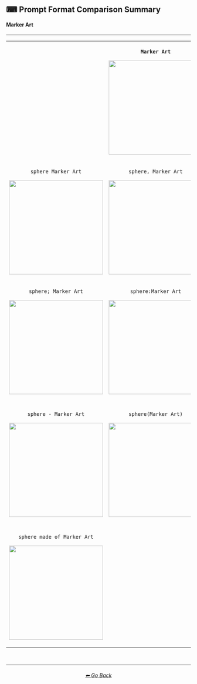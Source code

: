 <h2>⌨ Prompt Format Comparison Summary</h2>
<h4>Marker Art</h4>

<hr><!--------------->

<div align="center">

<table>
	<tr align=center valign=middle>
		<th>
			<br>
		</th>
		<th>
			<p><code>Marker Art</code></p><p><img src="https://github.com/willwulfken/MidJourney-Styles-and-Keywords/blob/main/Images/Summary%20Images/Prompt%20Format%20Comparison/MarkerArt.png?raw=true" width="256" /></p>
		</th>
		<th>
			<br>
		</th>
	</tr>
	<tr align=center valign=middle>
		<td>
			<p><code>sphere Marker Art</code></p><p><img src="https://github.com/willwulfken/MidJourney-Styles-and-Keywords/blob/main/Images/Summary%20Images/Prompt%20Format%20Comparison/sphere_MarkerArt.png?raw=true" width="256" /></p>
		</td>
		<td>
			<p><code>sphere, Marker Art</code></p><p><img src="https://github.com/willwulfken/MidJourney-Styles-and-Keywords/blob/main/Images/Summary%20Images/Prompt%20Format%20Comparison/sphere-MarkerArt.png?raw=true" width="256" /></p>
		</td>
		<td>
			<p><code>Marker Art sphere</code></p><p><img src="https://github.com/willwulfken/MidJourney-Styles-and-Keywords/blob/main/Images/Summary%20Images/Prompt%20Format%20Comparison/MarkerArt_sphere.png?raw=true" width="256" /></p>
		</td>
	</tr>
	<tr align=center valign=middle>
		<td>
			<p><code>sphere; Marker Art</code></p><p><img src="https://github.com/willwulfken/MidJourney-Styles-and-Keywords/blob/main/Images/Summary%20Images/Prompt%20Format%20Comparison/sphere-semicolon-MarkerArt.png?raw=true" width="256" /></p>
		</td>
		<td>
			<p><code>sphere:Marker Art</code></p><p><img src="https://github.com/willwulfken/MidJourney-Styles-and-Keywords/blob/main/Images/Summary%20Images/Prompt%20Format%20Comparison/sphere-colon-MarkerArt.png?raw=true" width="256" /></p>
		</td>
		<td>
			<p><code>sphere::Marker Art</code></p><p><img src="https://github.com/willwulfken/MidJourney-Styles-and-Keywords-Reference/blob/main/Images/Summary%20Images/Prompt%20Format%20Comparison/sphere-double_colon-MarkerArt.png?raw=true" width="256" /></p>
		</td>
	</tr>
	<tr align=center valign=middle>
		<td>
			<p><code>sphere - Marker Art</code></p><p><img src="https://github.com/willwulfken/MidJourney-Styles-and-Keywords/blob/main/Images/Summary%20Images/Prompt%20Format%20Comparison/sphere_-_MarkerArt.png?raw=true" width="256" /></p>
		</td>
		<td>
			<p><code>sphere(Marker Art)</code></p><p><img src="https://github.com/willwulfken/MidJourney-Styles-and-Keywords/blob/main/Images/Summary%20Images/Prompt%20Format%20Comparison/sphere(MarkerArt).png?raw=true" width="256" /></p>
		</td>
		<td>
			<p><code>sphere in the style of Marker Art</code></p><p><img src="https://github.com/willwulfken/MidJourney-Styles-and-Keywords/blob/main/Images/Summary%20Images/Prompt%20Format%20Comparison/sphere_inthestyleofMarkerArt.png?raw=true" width="256" /></p>
		</td>
	</tr>
	<tr align=center valign=middle>
		<td>
			<p><code>sphere made of Marker Art</code></p><p><img src="https://github.com/willwulfken/MidJourney-Styles-and-Keywords/blob/main/Images/Summary%20Images/Prompt%20Format%20Comparison/sphere_madeofMarkerArt.png?raw=true" width="256" /></p>
		</td>
		<td>
			<br>
		</td>
		<td>
			<p><code>Marker Art of a sphere</code></p><p><img src="https://github.com/willwulfken/MidJourney-Styles-and-Keywords/blob/main/Images/Summary%20Images/Prompt%20Format%20Comparison/MarkerArtofa_sphere.png?raw=true" width="256" /></p>
		</td>
</table>

</div>

<br>


<hr><!--------------->
<div align="center">
<h6><a href="https://github.com/willwulfken/MidJourney-Styles-and-Keywords-Reference/blob/main/README.md">⬅ Go Back</a></h6>
</div>